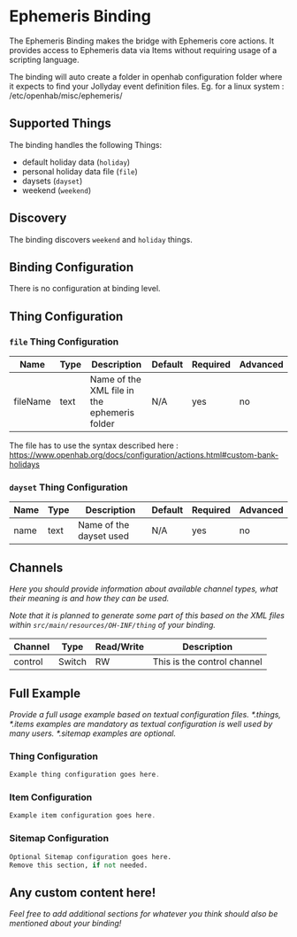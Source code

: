 # Ephemeris Binding

The Ephemeris Binding makes the bridge with Ephemeris core actions.
It provides access to Ephemeris data via Items without requiring usage of a scripting language.

The binding will auto create a folder in openhab configuration folder where it expects to find your Jollyday event definition files. Eg. for a linux system : /etc/openhab/misc/ephemeris/

## Supported Things

The binding handles the following Things:

* default holiday data (`holiday`)
* personal holiday data file (`file`)
* daysets (`dayset`)
* weekend (`weekend`)

## Discovery

The binding discovers `weekend` and `holiday` things.

## Binding Configuration

There is no configuration at binding level.

## Thing Configuration


### `file` Thing Configuration

| Name            | Type    | Description                                   | Default | Required | Advanced |
|-----------------|---------|-----------------------------------------------|---------|----------|----------|
| fileName        | text    | Name of the XML file in the ephemeris folder  | N/A     | yes      | no       |

The file has to use the syntax described here : https://www.openhab.org/docs/configuration/actions.html#custom-bank-holidays

### `dayset` Thing Configuration

| Name            | Type    | Description               | Default | Required | Advanced |
|-----------------|---------|---------------------------|---------|----------|----------|
| name            | text    | Name of the dayset used   | N/A     | yes      | no       |



## Channels

_Here you should provide information about available channel types, what their meaning is and how they can be used._

_Note that it is planned to generate some part of this based on the XML files within ```src/main/resources/OH-INF/thing``` of your binding._

| Channel | Type   | Read/Write | Description                 |
|---------|--------|------------|-----------------------------|
| control | Switch | RW         | This is the control channel |

## Full Example

_Provide a full usage example based on textual configuration files._
_*.things, *.items examples are mandatory as textual configuration is well used by many users._
_*.sitemap examples are optional._

### Thing Configuration

```java
Example thing configuration goes here.
```

### Item Configuration

```java
Example item configuration goes here.
```

### Sitemap Configuration

```perl
Optional Sitemap configuration goes here.
Remove this section, if not needed.
```

## Any custom content here!

_Feel free to add additional sections for whatever you think should also be mentioned about your binding!_
